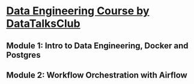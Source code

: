 # [Data Engineering Course by DataTalksClub](https://github.com/DataTalksClub/data-engineering-zoomcamp)

## Module 1: Intro to Data Engineering, Docker and Postgres
## Module 2: Workflow Orchestration with Airflow